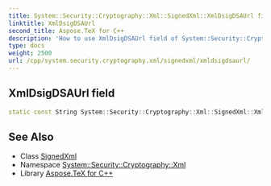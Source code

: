 ```yaml
---
title: System::Security::Cryptography::Xml::SignedXml::XmlDsigDSAUrl field
linktitle: XmlDsigDSAUrl
second_title: Aspose.TeX for C++
description: 'How to use XmlDsigDSAUrl field of System::Security::Cryptography::Xml::SignedXml class in C++.'
type: docs
weight: 2500
url: /cpp/system.security.cryptography.xml/signedxml/xmldsigdsaurl/
---
```

## XmlDsigDSAUrl field




```cpp
static const String System::Security::Cryptography::Xml::SignedXml::XmlDsigDSAUrl
```

## See Also

* Class [SignedXml](../)
* Namespace [System::Security::Cryptography::Xml](../../)
* Library [Aspose.TeX for C++](../../../)
